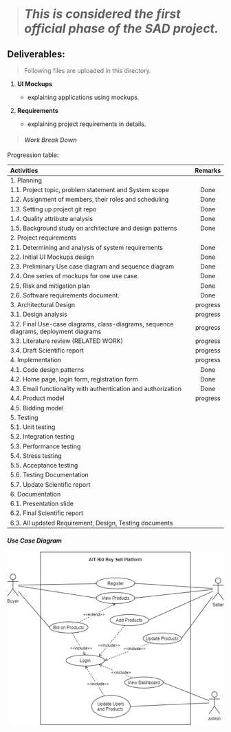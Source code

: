 ># _This is considered the first official phase of the SAD project._

## Deliverables:

> Following files are uploaded in this directory.

1. **UI Mockups** 
   - explaining applications using mockups.

2. **Requirements** 
   - explaining project requirements in details.


>#### _**Work Break Down**_
Progression table:

| Activities 	 | Remarks  |
| :----| :--: |
| 1.	Planning|   |
| 1.1. Project topic, problem statement and System scope | Done |
| 1.2. Assignment of members, their roles and scheduling | Done |
| 1.3. Setting up project git repo | Done |
| 1.4. Quality attribute analysis | Done |
| 1.5.	Background study on architecture and design patterns | Done |
| 2.	Project requirements |  |
| 2.1.	 Determining and analysis of system requirements| Done| 
| 2.2.	 Initial UI Mockups design  | Done |
| 2.3.	 Preliminary Use case diagram and sequence diagram| Done |
| 2.4.	 One series of mockups for one use case.  | Done|
| 2.5.	 Risk and mitigation plan | Done |
| 2.6.	 Software requirements document.	 | Done |
| 3.	Architectural Design | progress |
| 3.1.	 Design analysis | progress |
| 3.2.	 Final Use-case diagrams, class-diagrams, sequence diagrams, deployment diagrams	 | progress |
| 3.3.	 Literature review (RELATED WORK)	 | progress |
| 3.4.	 Draft Scientific report	| progress |
| 4.	Implementation 	 | progress |
| 4.1.	 Code design patterns |  Done |
| 4.2.	 Home page, login form, registration form | Done |
| 4.3.	 Email functionality with authentication and authorization| Done |
| 4.4.	 Product model 	 | progress |
| 4.5.	 Bidding model|  |
| 5.	Testing 	 |  |
| 5.1.	 Unit testing 	 |  |
| 5.2.	 Integration testing 	 |  |
| 5.3.	 Performance testing	 |  |
| 5.4.	 Stress testing 	 |  |
| 5.5.	 Acceptance testing	 |  |
| 5.6.	 Testing Documentation	 |  |
| 5.7.	 Update Scientific report	 |  |
| 6.	Documentation 	 |  |
| 6.1.	 Presentation slide	  |  |
| 6.2.	 Final Scientific report	 |  |
| 6.3.	 All updated Requirement, Design, Testing documents	 |  |

#### _**Use Case Diagram**_
![alt](./Image/Use_Case_Diagram.png)

